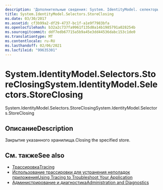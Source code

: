 ```yaml
---
description: 'Дополнительные сведения: System. IdentityModel. селекторы. Стореклосинг'
title: System.IdentityModel.Selectors.StoreClosing
ms.date: 03/30/2017
ms.assetid: cf3b99a2-df29-4737-bc1f-a1e9f7983bfa
ms.openlocfilehash: b32a2c737fa9961f135d0a14b1985791a028254b
ms.sourcegitcommit: ddf7edb67715a5b9a45e3dd44536dabc153c1de0
ms.translationtype: MT
ms.contentlocale: ru-RU
ms.lasthandoff: 02/06/2021
ms.locfileid: "99635301"
---
```

# <a name="systemidentitymodelselectorsstoreclosing"></a><span data-ttu-id="fd736-103">System.IdentityModel.Selectors.StoreClosing</span><span class="sxs-lookup"><span data-stu-id="fd736-103">System.IdentityModel.Selectors.StoreClosing</span></span>

<span data-ttu-id="fd736-104">System.IdentityModel.Selectors.StoreClosing</span><span class="sxs-lookup"><span data-stu-id="fd736-104">System.IdentityModel.Selectors.StoreClosing</span></span>  
  
## <a name="description"></a><span data-ttu-id="fd736-105">Описание</span><span class="sxs-lookup"><span data-stu-id="fd736-105">Description</span></span>  

 <span data-ttu-id="fd736-106">Закрытие указанного хранилища.</span><span class="sxs-lookup"><span data-stu-id="fd736-106">Closing the specified store.</span></span>  
  
## <a name="see-also"></a><span data-ttu-id="fd736-107">См. также</span><span class="sxs-lookup"><span data-stu-id="fd736-107">See also</span></span>

- [<span data-ttu-id="fd736-108">Трассировка</span><span class="sxs-lookup"><span data-stu-id="fd736-108">Tracing</span></span>](index.md)
- [<span data-ttu-id="fd736-109">Использование трассировки для устранения неполадок приложения</span><span class="sxs-lookup"><span data-stu-id="fd736-109">Using Tracing to Troubleshoot Your Application</span></span>](using-tracing-to-troubleshoot-your-application.md)
- [<span data-ttu-id="fd736-110">Администрирование и диагностика</span><span class="sxs-lookup"><span data-stu-id="fd736-110">Administration and Diagnostics</span></span>](../index.md)
